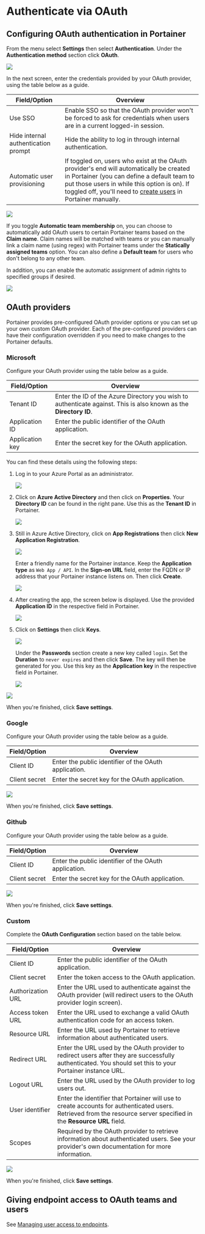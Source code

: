 # Authenticate via OAuth

## Configuring OAuth authentication in Portainer

From the menu select **Settings** then select **Authentication**. Under the **Authentication method** section click **OAuth**.

![](../../../.gitbook/assets/2.10-authentication-oauth-1.gif)

In the next screen, enter the credentials provided by your OAuth provider, using the table below as a guide.

| Field/Option                        | Overview                                                                                                                                                                                                                                                                      |
| ----------------------------------- | ----------------------------------------------------------------------------------------------------------------------------------------------------------------------------------------------------------------------------------------------------------------------------- |
| Use SSO                             | Enable SSO so that the OAuth provider won't be forced to ask for credentials when users are in a current logged-in session.                                                                                                                                                   |
| Hide internal authentication prompt | Hide the ability to log in through internal authentication.                                                                                                                                                                                                                   |
| Automatic user provisioning         | If toggled on, users who exist at the OAuth provider's end will automatically be created in Portainer (you can define a default team to put those users in while this option is on). If toggled off, you'll need to [create users](../../users/add.md) in Portainer manually. |

![](../../../.gitbook/assets/be-authentication-oauth-2.png)

If you toggle **Automatic team membership** on, you can choose to automatically add OAuth users to certain Portainer teams based on the **Claim name**. Claim names will be matched with teams or you can manually link a claim name (using regex) with Portainer teams under the **Statically assigned teams** option. You can also define a **Default team** for users who don't belong to any other team.

In addition, you can enable the automatic assignment of admin rights to specified groups if desired.

![](../../../.gitbook/assets/2.10-authentication-oauth-teammembership.png)

## OAuth providers

Portainer provides pre-configured OAuth provider options or you can set up your own custom OAuth provider. Each of the pre-configured providers can have their configuration overridden if you need to make changes to the Portainer defaults.

### Microsoft

Configure your OAuth provider using the table below as a guide.

| Field/Option    | Overview                                                                                                          |
| --------------- | ----------------------------------------------------------------------------------------------------------------- |
| Tenant ID       | Enter the ID of the Azure Directory you wish to authenticate against. This is also known as the **Directory ID**. |
| Application ID  | Enter the public identifier of the OAuth application.                                                             |
| Application key | Enter the secret key for the OAuth application.                                                                   |

You can find these details using the following steps:

1.  Log in to your Azure Portal as an administrator.

    ![](../../../.gitbook/assets/authentication-oauth-ms-1.png)
2.  Click on **Azure Active Directory** and then click on **Properties**. Your **Directory ID** can be found in the right pane. Use this as the **Tenant ID** in Portainer.

    ![](../../../.gitbook/assets/authentication-oauth-ms-2.png)
3.  Still in Azure Active Directory, click on **App Registrations** then click **New Application Registration**.

    ![](../../../.gitbook/assets/authentication-oauth-ms-3.png)

    Enter a friendly name for the Portainer instance. Keep the **Application type** as `Web App / API`. In the **Sign-on URL** field, enter the FQDN or IP address that your Portainer instance listens on. Then click **Create**.

    ![](../../../.gitbook/assets/authentication-oauth-ms-4.png)
4.  After creating the app, the screen below is displayed. Use the provided **Application ID** in the respective field in Portainer.

    ![](../../../.gitbook/assets/authentication-oauth-ms-5.png)
5.  Click on **Settings** then click **Keys**.

    ![](../../../.gitbook/assets/authentication-oauth-ms-6.png)

    Under the **Passwords** section create a new key called `login`. Set the **Duration** to `never expires` and then click **Save**. The key will then be generated for you. Use this key as the **Application key** in the respective field in Portainer.

    ![](../../../.gitbook/assets/authentication-oauth-ms-7.png)

![](../../../.gitbook/assets/be-authentication-oauth-microsoft.png)

When you're finished, click **Save settings**.

### Google

Configure your OAuth provider using the table below as a guide.

| Field/Option  | Overview                                              |
| ------------- | ----------------------------------------------------- |
| Client ID     | Enter the public identifier of the OAuth application. |
| Client secret | Enter the secret key for the OAuth application.       |

![](../../../.gitbook/assets/be-authentication-oauth-google.png)

When you're finished, click **Save settings**.

### Github

Configure your OAuth provider using the table below as a guide.

| Field/Option  | Overview                                              |
| ------------- | ----------------------------------------------------- |
| Client ID     | Enter the public identifier of the OAuth application. |
| Client secret | Enter the secret key for the OAuth application.       |

![](../../../.gitbook/assets/be-authentication-oauth-github.png)

When you're finished, click **Save settings**.

### Custom

Complete the **OAuth Configuration** section based on the table below.

| Field/Option      | Overview                                                                                                                                                             |
| ----------------- | -------------------------------------------------------------------------------------------------------------------------------------------------------------------- |
| Client ID         | Enter the public identifier of the OAuth application.                                                                                                                |
| Client secret     | Enter the token access to the OAuth application.                                                                                                                     |
| Authorization URL | Enter the URL used to authenticate against the OAuth provider (will redirect users to the OAuth provider login screen).                                              |
| Access token URL  | Enter the URL used to exchange a valid OAuth authentication code for an access token.                                                                                |
| Resource URL      | Enter the URL used by Portainer to retrieve information about authenticated users.                                                                                   |
| Redirect URL      | Enter the URL used by the OAuth provider to redirect users after they are successfully authenticated. You should set this to your Portainer instance URL.            |
| Logout URL        | Enter the URL used by the OAuth provider to log users out.                                                                                                           |
| User identifier   | Enter the identifier that Portainer will use to create accounts for authenticated users. Retrieved from the resource server specified in the **Resource URL** field. |
| Scopes            | Required by the OAuth provider to retrieve information about authenticated users. See your provider's own documentation for more information.                        |

![](../../../.gitbook/assets/be-authentication-oauth-custom.png)

When you're finished, click **Save settings**.

## Giving endpoint access to OAuth teams and users

See [Managing user access to endpoints](../../environments/access.md).
